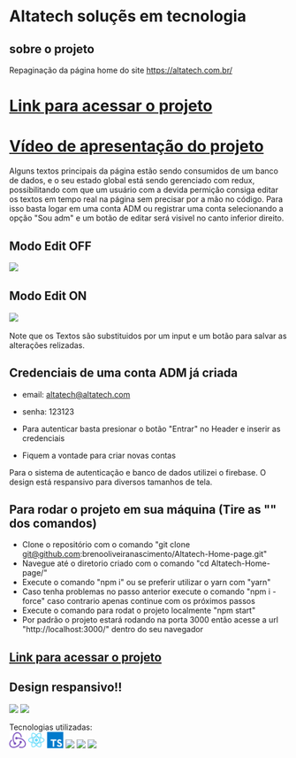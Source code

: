 # Altatech soluçẽs em tecnologia

## sobre o projeto
Repaginação da página home do site https://altatech.com.br/

# [Link para acessar o projeto](https://altatech-home-page.vercel.app/)
# [Vídeo de apresentação do projeto](https://youtu.be/cNHyJ21mTqI)


Alguns textos principais da página estão sendo consumidos de um banco de dados, e o seu estado global
está sendo gerenciado com redux, possibilitando com que um usuário com a devida permição consiga editar os textos em tempo real na página
sem precisar por a mão no código.
Para isso basta logar em uma conta ADM ou registrar uma conta selecionando a opção "Sou adm" e um botão de editar será visivel no canto
inferior direito.

## Modo Edit OFF

<img width=90%  src="https://user-images.githubusercontent.com/94801880/192566095-d79f7905-f3fc-4f5d-810a-fb74a0bf8efe.png"/>

## Modo Edit ON

<img width=90%  src="https://user-images.githubusercontent.com/94801880/192566100-08ec80b7-d1ef-44e8-b43f-392e9a0bfe25.png"/>

Note que os Textos são substituidos por um input e um botão para salvar as alterações relizadas.

## Credenciais de uma conta ADM já criada
- email: altatech@altatech.com

- senha: 123123
- Para autenticar basta presionar o botão "Entrar" no Header e inserir as credenciais
- Fiquem a vontade para criar novas contas

Para o sistema de autenticação e banco de dados utilizei o firebase.
O design está respansivo para diversos tamanhos de tela.

## Para rodar o projeto em sua máquina (Tire as "" dos comandos)
- Clone o repositório com o comando "git clone git@github.com:brenooliveiranascimento/Altatech-Home-page.git"
- Navegue até o diretorio criado com o comando "cd Altatech-Home-page/"
- Execute o comando "npm i" ou se preferir utilizar o yarn com "yarn"
- Caso tenha problemas no passo anterior execute o comando "npm i -force" caso contrario apenas continue com os próximos passos
- Execute o comando para rodat o projeto localmente "npm start"
- Por padrão o projeto estará rodando na porta 3000 então acesse a url "http://localhost:3000/" dentro do seu navegador

## [Link para acessar o projeto](https://altatech-home-page.vercel.app/)

## Design respansivo!!
<div>
  <img src="https://user-images.githubusercontent.com/94801880/192587816-b913a5e8-d7e2-4a74-bf38-7623a717d980.png"/>
<img src="https://user-images.githubusercontent.com/94801880/192587833-6f842f14-9843-4cd2-874d-6f76348adfe1.png"/>

<div>

Tecnologias utilizadas:<br/>
<a href="https://www.javascript.com/"><img src="https://raw.githubusercontent.com/devicons/devicon/master/icons/redux/redux-original.svg" width=30 height=30></a>
<a href="https://www.javascript.com/"><img src="https://raw.githubusercontent.com/devicons/devicon/master/icons/react/react-original.svg" width=30 height=30></a>
<a href="https://www.reactnative.com/"><img src="https://raw.githubusercontent.com/devicons/devicon/master/icons/typescript/typescript-plain.svg" height=30 width=30></a>
<img src="https://img.shields.io/badge/html5%20-%23E34F26.svg?&style=for-the-badge&logo=html5&logoColor=white"/>
<img src="https://img.shields.io/badge/css3%20-%231572B6.svg?&style=for-the-badge&logo=css3&logoColor=white"/>
  <a href="https://rnfirebase.io/"><img src="https://user-images.githubusercontent.com/94801880/152535515-3503ef54-50a0-4765-a057-6013f4aa8521.png" width=90></a>

